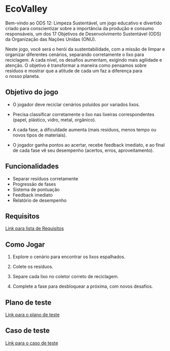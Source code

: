 # EcoValley
Bem-vindo ao ODS 12: Limpeza Sustentável, um jogo educativo e divertido criado para conscientizar sobre a importância da produção e consumo responsáveis, um dos 17 Objetivos de Desenvolvimento Sustentável (ODS) da Organização das Nações Unidas (ONU).

Neste jogo, você será o herói da sustentabilidade, com a missão de limpar e organizar diferentes cenários, separando corretamente o lixo para reciclagem. A cada nível, os desafios aumentam, exigindo mais agilidade e atenção. O objetivo é transformar a maneira como pensamos sobre resíduos e mostrar que a atitude de cada um faz a diferença para o nosso planeta.

## Objetivo do jogo
- O jogador deve reciclar cenários poluídos por variados lixos.

- Precisa classificar corretamente o lixo nas lixeiras correspondentes (papel, plástico, vidro, metal, orgânico).

- A cada fase, a dificuldade aumenta (mais resíduos, menos tempo ou novos tipos de materiais).

- O jogador ganha pontos ao acertar, recebe feedback imediato, e ao final de cada fase vê seu desempenho (acertos, erros, aproveitamento).
  
## Funcionalidades
- Separar resíduos corretamente
- Progressão de fases
- Sistema de pontuação
- Feedback imediato
- Relatório de desempenho

## Requisitos
[Link para lista de Requisitos](https://docs.google.com/document/d/1LK-SypXjKwVWSec_DbDpLpdg-Q2OH0i8YQUHqr1TGtk/edit?tab=t.0)

## Como Jogar

1. Explore o cenário para encontrar os lixos espalhados.

2. Colete os resíduos.

3. Separe cada lixo no coletor correto de reciclagem.

4. Complete a fase para desbloquear a próxima, com novos desafios.

## Plano de teste
[Link para o plano de teste](https://docs.google.com/document/d/1GJGvjzZwe3qOUPk0dP6Evx3g_BMvcj6fENRnF7LhRdA/edit?tab=t.0)

## Caso de teste
[Link para o caso de teste](https://docs.google.com/document/d/1vO7zyDajYEXaHS2ROGCV98_mc4t9h64Qo0LlSW0VAzQ/edit?tab=t.0)
 

